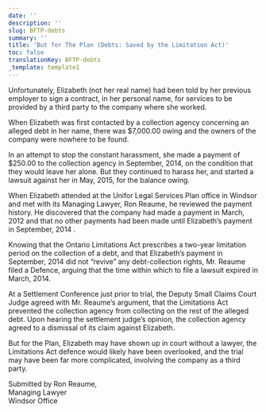 ```yaml
---
date: ''
description: ''
slug: BFTP-debts
summary: ''
title: 'But for The Plan (Debts: Saved by the Limitation Act)'
toc: false
translationKey: BFTP-debts
_template: template1
---
```


Unfortunately, Elizabeth (not her real name) had been told by her previous employer to sign a contract, in her personal name, for services to be provided by a third party to the company where she worked.

When Elizabeth was first contacted by a collection agency concerning an alleged debt in her name, there was $7,000.00 owing and the owners of the company were nowhere to be found.

In an attempt to stop the constant harassment, she made a payment of $250.00 to the collection agency in September, 2014, on the condition that they would leave her alone. But they continued to harass her, and started a lawsuit against her in May, 2015, for the balance owing.

When Elizabeth attended at the Unifor Legal Services Plan office in Windsor and met with its Managing Lawyer, Ron Reaume, he reviewed the payment history. He discovered that the company had made a payment in March, 2012 and that no other payments had been made until Elizabeth’s payment in September, 2014 .

Knowing that the Ontario Limitations Act prescribes a two-year limitation period on the collection of a debt, and that Elizabeth’s payment in September, 2014 did not “revive” any debt-collection rights, Mr. Reaume filed a Defence, arguing that the time within which to file a lawsuit expired in March, 2014.

At a Settlement Conference just prior to trial, the Deputy Small Claims Court Judge agreed with Mr. Reaume’s argument, that the Limitations Act prevented the collection agency from collecting on the rest of the alleged debt. Upon hearing the settlement judge’s opinion, the collection agency agreed to a dismissal of its claim against Elizabeth.

But for the Plan, Elizabeth may have shown up in court without a lawyer, the Limitations Act defence would likely have been overlooked, and the trial may have been far more complicated, involving the company as a third party.

Submitted by Ron Reaume,  
Managing Lawyer  
Windsor Office
